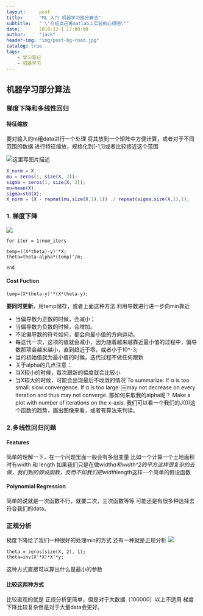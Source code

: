 ```yaml
---
layout:     post
title:      "ML 入门 机器学习部分算法"
subtitle:   " \"介绍自己再matlab上实验的心得吧\""
date:       2018-12-1 17:00:00
author:     "jack"
header-img: "img/post-bg-road.jpg"
catalog: true
tags:
    - 学习笔记
    - 机器学习
---
```




## 机器学习部分算法


### 梯度下降和多线性回归
#### 特征缩放
要对输入的m组data进行一个处理
将其放到一个矩阵中方便计算，或者对于不同范围的数据
进行特征缩放，规格化到[-1,1]或者比较接近这个范围



![这里写图片描述](https://img-blog.csdn.net/20180525131054763?watermark/2/text/aHR0cHM6Ly9ibG9nLmNzZG4ubmV0L3l5eV94aWFveGlhbw==/font/5a6L5L2T/fontsize/400/fill/I0JBQkFCMA==/dissolve/70)


```matlab
X_norm = X;
mu = zeros(1, size(X, 2));
sigma = zeros(1, size(X, 2));
mu=mean(X);
sigma=std(X);
X_norm = (X - repmat(mu,size(X,1),1)) ./ repmat(sigma,size(X,1),1);
```

### 1. 梯度下降
![](https://img-blog.csdn.net/20180525131104802?watermark/2/text/aHR0cHM6Ly9ibG9nLmNzZG4ubmV0L3l5eV94aWFveGlhbw==/font/5a6L5L2T/fontsize/400/fill/I0JBQkFCMA==/dissolve/70)


    for iter = 1:num_iters
    
    temp=((X*theta)-y)'*X;
    theta=theta-alpha*(temp)'/m; 
    
    end

#### Cost Fuction

    temp=(X*theta-y)'*(X*theta-y);

**要同时更新**，用temp储存，或者上面这种方法
  利用导数进行进一步向min靠近

   + 当偏导数为正数的时候，会减小；
   +  当偏导数为负数的时候，会增加。
   +  不论偏导数的符号如何，都会向最小值的方向运动。
   +  每迭代一次，这项的值就会减小，因为随着越来越靠近最小值的过程中，偏导数那项会越来越小，直到趋近于零，或者小于10^-3;
   + 当的初始值就为最小值的时候，迭代过程不做任何跟新
   + 关于alpha的几点注意： 
   + 当X较小的时候，每次跟新的幅度就会比较小
   + 当X较大的时候，可能会出现最后不收敛的情况
To summarize:
If α is too small: slow convergence.
If α is too large: ￼may not decrease on every iteration and thus may not converge.
那如何来取我的alpha呢？
 Make a plot with number of iterations on the x-axis. 
我们可以看一个我们的J(0)这个函数的趋势，画出图像来看，或者有算法来判读。
### 2.多线性回归问题
#### Features
 简单的理解一下，在一个问题里面一般会有多组变量
 比如一个计算一个土地面积时有width 和 length
 如果我们只是在做width*a和width^2的平方这样很复杂的去做，我们到的假设函数，反而不如我们把width*length这样一个简单的假设函数
#### Polynomial Regression
简单的说就是一次函数不行，就要二次，三次函数等等
可能还是有很多种选择去符合我们的data。 

### 正规分析
梯度下降给了我们一种很好的处理min的方式
还有一种就是正规分析
![](https://ws1.sinaimg.cn/large/007bgNxTly1g1qkfmjq7jj30sv06ngm5.jpg)

    theta = zeros(size(X, 2), 1);
    theta=inv(X'*X)*X'*y;

这种方式直接可以算出什么是最小的参数

#### 比较这两种方式
比较直观的就是
正规分析更简单，但是对于大数据（100000）以上不适用
梯度下降比较复杂但是对于大量data会更好。